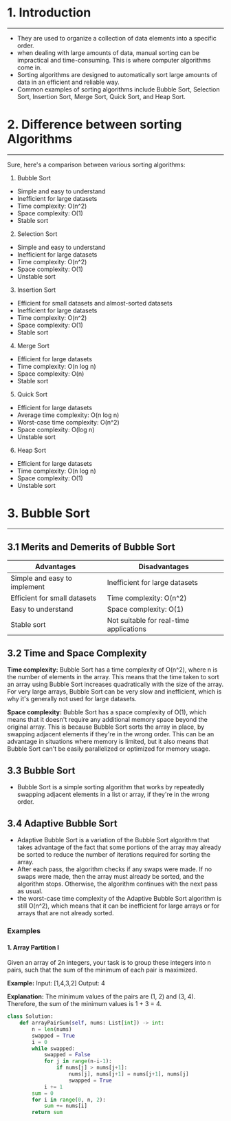 # 1. Introduction
---
- They are used to organize a collection of data elements into a specific order.
- when dealing with large amounts of data, manual sorting can be impractical and time-consuming. This is where computer algorithms come in.
- Sorting algorithms are designed to automatically sort large amounts of data in an efficient and reliable way.
- Common examples of sorting algorithms include Bubble Sort, Selection Sort, Insertion Sort, Merge Sort, Quick Sort, and Heap Sort.

# 2. Difference between sorting Algorithms
---
Sure, here's a comparison between various sorting algorithms:

1. Bubble Sort
- Simple and easy to understand
- Inefficient for large datasets
- Time complexity: O(n^2)
- Space complexity: O(1)
- Stable sort

2. Selection Sort
- Simple and easy to understand
- Inefficient for large datasets
- Time complexity: O(n^2)
- Space complexity: O(1)
- Unstable sort

3. Insertion Sort
- Efficient for small datasets and almost-sorted datasets
- Inefficient for large datasets
- Time complexity: O(n^2)
- Space complexity: O(1)
- Stable sort

4. Merge Sort
- Efficient for large datasets
- Time complexity: O(n log n)
- Space complexity: O(n)
- Stable sort

5. Quick Sort
- Efficient for large datasets
- Average time complexity: O(n log n)
- Worst-case time complexity: O(n^2)
- Space complexity: O(log n)
- Unstable sort

6. Heap Sort
- Efficient for large datasets
- Time complexity: O(n log n)
- Space complexity: O(1)
- Unstable sort


# 3. Bubble Sort
---

## 3.1 Merits and Demerits of Bubble Sort

| Advantages                  | Disadvantages                          |
|-----------------------------|----------------------------------------|
| Simple and easy to implement| Inefficient for large datasets         |
| Efficient for small datasets| Time complexity: O(n^2)                |
| Easy to understand          | Space complexity: O(1)                 |
| Stable sort                 | Not suitable for real-time applications|

## 3.2 Time and Space Complexity

**Time complexity:** Bubble Sort has a time complexity of O(n^2), where n is the number of elements in the array. This means that the time taken to sort an array using Bubble Sort increases quadratically with the size of the array. For very large arrays, Bubble Sort can be very slow and inefficient, which is why it's generally not used for large datasets.

**Space complexity:** Bubble Sort has a space complexity of O(1), which means that it doesn't require any additional memory space beyond the original array. This is because Bubble Sort sorts the array in place, by swapping adjacent elements if they're in the wrong order. This can be an advantage in situations where memory is limited, but it also means that Bubble Sort can't be easily parallelized or optimized for memory usage.

## 3.3 Bubble Sort 

- Bubble Sort is a simple sorting algorithm that works by repeatedly swapping adjacent elements in a list or array, if they're in the wrong order.

## 3.4 Adaptive Bubble Sort

- Adaptive Bubble Sort is a variation of the Bubble Sort algorithm that takes advantage of the fact that some portions of the array may already be sorted to reduce the number of iterations required for sorting the array.
- After each pass, the algorithm checks if any swaps were made. If no swaps were made, then the array must already be sorted, and the algorithm stops. Otherwise, the algorithm continues with the next pass as usual.
- the worst-case time complexity of the Adaptive Bubble Sort algorithm is still O(n^2), which means that it can be inefficient for large arrays or for arrays that are not already sorted.

### Examples
#### 1. Array Partition I
Given an array of 2n integers, your task is to group these integers into n pairs, such that the sum of the minimum of each pair is maximized.

**Example:** Input: [1,4,3,2] Output: 4

**Explanation:** The minimum values of the pairs are (1, 2) and (3, 4). Therefore, the sum of the minimum values is 1 + 3 = 4.
```python
class Solution:
    def arrayPairSum(self, nums: List[int]) -> int:
        n = len(nums)
        swapped = True
        i = 0
        while swapped:
            swapped = False
            for j in range(n-i-1):
                if nums[j] > nums[j+1]:
                    nums[j], nums[j+1] = nums[j+1], nums[j]
                    swapped = True
            i += 1
        sum = 0
        for i in range(0, n, 2):
            sum += nums[i]
        return sum
```